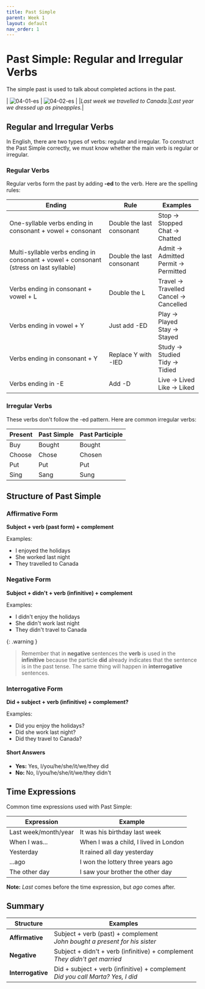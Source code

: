 ```yaml
---
title: Past Simple
parent: Week 1
layout: default
nav_order: 1
---
```


# Past Simple: Regular and Irregular Verbs

The simple past is used to talk about completed actions in the past.

| ![04-01-es]([/assets/images/04-01-es.jpg](https://raw.githubusercontent.com/welearntogetherfenicia/emelentary2-y/main/assets/images/04-01-es.jpg)) | ![04-02-es]([/assets/images/04-02-es.jpg](https://raw.githubusercontent.com/welearntogetherfenicia/emelentary2-y/main/assets/images/04-02-es.jpg)) |
|*Last week we travelled to Canada.*|*Last year we dressed up as pineapples.*|

## Regular and Irregular Verbs

In English, there are two types of verbs: regular and irregular. To construct the Past Simple correctly, we must know whether the main verb is regular or irregular.

### Regular Verbs

Regular verbs form the past by adding **-ed** to the verb. Here are the spelling rules:

| Ending | Rule | Examples |
|--------|------|----------|
| One-syllable verbs ending in consonant + vowel + consonant | Double the last consonant | Stop → Stopped<br>Chat → Chatted |
| Multi-syllable verbs ending in consonant + vowel + consonant (stress on last syllable) | Double the last consonant | Admit → Admitted<br>Permit → Permitted |
| Verbs ending in consonant + vowel + L | Double the L | Travel → Travelled<br>Cancel → Cancelled |
| Verbs ending in vowel + Y | Just add -ED | Play → Played<br>Stay → Stayed |
| Verbs ending in consonant + Y | Replace Y with -IED | Study → Studied<br>Tidy → Tidied |
| Verbs ending in -E | Add -D | Live → Lived<br>Like → Liked |

### Irregular Verbs

These verbs don't follow the -ed pattern. Here are common irregular verbs:

| Present | Past Simple | Past Participle |
|---------|-------------|----------------|
| Buy | Bought | Bought |
| Choose | Chose | Chosen |
| Put | Put | Put |
| Sing | Sang | Sung |

## Structure of Past Simple

### Affirmative Form
**Subject + verb (past form) + complement**

Examples:
- I enjoyed the holidays
- She worked last night
- They travelled to Canada

### Negative Form
**Subject + didn't + verb (infinitive) + complement**

Examples:
- I didn't enjoy the holidays
- She didn't work last night
- They didn't travel to Canada

{: .warning }
> Remember that in **negative** sentences the **verb** is used in the **infinitive** because the particle **did** already indicates that the sentence is in the past tense. The same thing will happen in **interrogative** sentences.

### Interrogative Form
**Did + subject + verb (infinitive) + complement?**

Examples:
- Did you enjoy the holidays?
- Did she work last night?
- Did they travel to Canada?

#### Short Answers
- **Yes:** Yes, I/you/he/she/it/we/they did
- **No:** No, I/you/he/she/it/we/they didn't

## Time Expressions

Common time expressions used with Past Simple:

| Expression | Example |
|------------|---------|
| Last week/month/year | It was his birthday last week |
| When I was... | When I was a child, I lived in London |
| Yesterday | It rained all day yesterday |
| ...ago | I won the lottery three years ago |
| The other day | I saw your brother the other day |

**Note:** *Last* comes before the time expression, but *ago* comes after.

## Summary

| Structure | Examples |
|-----------|----------|
| **Affirmative** | Subject + verb (past) + complement<br>*John bought a present for his sister* |
| **Negative** | Subject + didn't + verb (infinitive) + complement<br>*They didn't get married* |
| **Interrogative** | Did + subject + verb (infinitive) + complement<br>*Did you call Marta? Yes, I did* |
